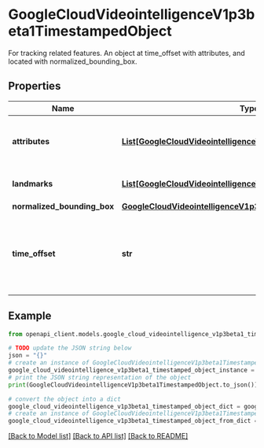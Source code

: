 # GoogleCloudVideointelligenceV1p3beta1TimestampedObject

For tracking related features. An object at time_offset with attributes, and located with normalized_bounding_box.

## Properties

Name | Type | Description | Notes
------------ | ------------- | ------------- | -------------
**attributes** | [**List[GoogleCloudVideointelligenceV1p3beta1DetectedAttribute]**](GoogleCloudVideointelligenceV1p3beta1DetectedAttribute.md) | Optional. The attributes of the object in the bounding box. | [optional] 
**landmarks** | [**List[GoogleCloudVideointelligenceV1p3beta1DetectedLandmark]**](GoogleCloudVideointelligenceV1p3beta1DetectedLandmark.md) | Optional. The detected landmarks. | [optional] 
**normalized_bounding_box** | [**GoogleCloudVideointelligenceV1p3beta1NormalizedBoundingBox**](GoogleCloudVideointelligenceV1p3beta1NormalizedBoundingBox.md) |  | [optional] 
**time_offset** | **str** | Time-offset, relative to the beginning of the video, corresponding to the video frame for this object. | [optional] 

## Example

```python
from openapi_client.models.google_cloud_videointelligence_v1p3beta1_timestamped_object import GoogleCloudVideointelligenceV1p3beta1TimestampedObject

# TODO update the JSON string below
json = "{}"
# create an instance of GoogleCloudVideointelligenceV1p3beta1TimestampedObject from a JSON string
google_cloud_videointelligence_v1p3beta1_timestamped_object_instance = GoogleCloudVideointelligenceV1p3beta1TimestampedObject.from_json(json)
# print the JSON string representation of the object
print(GoogleCloudVideointelligenceV1p3beta1TimestampedObject.to_json())

# convert the object into a dict
google_cloud_videointelligence_v1p3beta1_timestamped_object_dict = google_cloud_videointelligence_v1p3beta1_timestamped_object_instance.to_dict()
# create an instance of GoogleCloudVideointelligenceV1p3beta1TimestampedObject from a dict
google_cloud_videointelligence_v1p3beta1_timestamped_object_from_dict = GoogleCloudVideointelligenceV1p3beta1TimestampedObject.from_dict(google_cloud_videointelligence_v1p3beta1_timestamped_object_dict)
```
[[Back to Model list]](../README.md#documentation-for-models) [[Back to API list]](../README.md#documentation-for-api-endpoints) [[Back to README]](../README.md)


